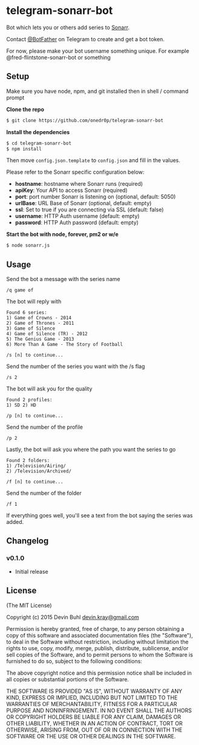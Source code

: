 # telegram-sonarr-bot

Bot which lets you or others add series to [Sonarr](https://sonarr.tv/).

Contact [@BotFather](http://telegram.me/BotFather) on Telegram to create and get a bot token.

For now, please make your bot username something unique. For example @fred-flintstone-sonarr-bot or something

## Setup

Make sure you have node, npm, and git installed then in shell / command prompt

**Clone the repo**
```bash
$ git clone https://github.com/onedr0p/telegram-sonarr-bot
```

**Install the dependencies**
```bash
$ cd telegram-sonarr-bot
$ npm install
```

Then move `config.json.template` to `config.json` and fill in the values.

Please refer to the Sonarr specific configuration below:

- **hostname**: hostname where Sonarr runs (required)
- **apiKey**: Your API to access Sonarr (required)
- **port**: port number Sonarr is listening on (optional, default: 5050)
- **urlBase**: URL Base of Sonarr (optional, default: empty)
- **ssl**: Set to true if you are connecting via SSL (default: false)
- **username**: HTTP Auth username (default: empty)
- **password**: HTTP Auth password (default: empty)


**Start the bot with node, forever, pm2 or w/e**
```bash
$ node sonarr.js
```

## Usage

Send the bot a message with the series name

`/q game of`

The bot will reply with

```
Found 6 series:
1) Game of Crowns - 2014
2) Game of Thrones - 2011
3) Game of Silence
4) Game of Silence (TR) - 2012
5) The Genius Game - 2013
6) More Than A Game - The Story of Football

/s [n] to continue...
```

Send the number of the series you want with the /s flag

```
/s 2
```

The bot will ask you for the quality

```
Found 2 profiles:
1) SD 2) HD

/p [n] to continue...
```

Send the number of the profile

```
/p 2
```

Lastly, the bot will ask you where the path you want the series to go

```
Found 2 folders:
1) /Television/Airing/
2) /Television/Archived/

/f [n] to continue...
```

Send the number of the folder

```
/f 1
```

If everything goes well, you'll see a text from the bot saying the series was added.

## Changelog

### v0.1.0
- Initial release

## License
(The MIT License)

Copyright (c) 2015 Devin Buhl <devin.kray@gmail.com>

Permission is hereby granted, free of charge, to any person obtaining
a copy of this software and associated documentation files (the
"Software"), to deal in the Software without restriction, including
without limitation the rights to use, copy, modify, merge, publish,
distribute, sublicense, and/or sell copies of the Software, and to
permit persons to whom the Software is furnished to do so, subject to
the following conditions:

The above copyright notice and this permission notice shall be
included in all copies or substantial portions of the Software.

THE SOFTWARE IS PROVIDED "AS IS", WITHOUT WARRANTY OF ANY KIND,
EXPRESS OR IMPLIED, INCLUDING BUT NOT LIMITED TO THE WARRANTIES OF
MERCHANTABILITY, FITNESS FOR A PARTICULAR PURPOSE AND
NONINFRINGEMENT. IN NO EVENT SHALL THE AUTHORS OR COPYRIGHT HOLDERS BE
LIABLE FOR ANY CLAIM, DAMAGES OR OTHER LIABILITY, WHETHER IN AN ACTION
OF CONTRACT, TORT OR OTHERWISE, ARISING FROM, OUT OF OR IN CONNECTION
WITH THE SOFTWARE OR THE USE OR OTHER DEALINGS IN THE SOFTWARE.

